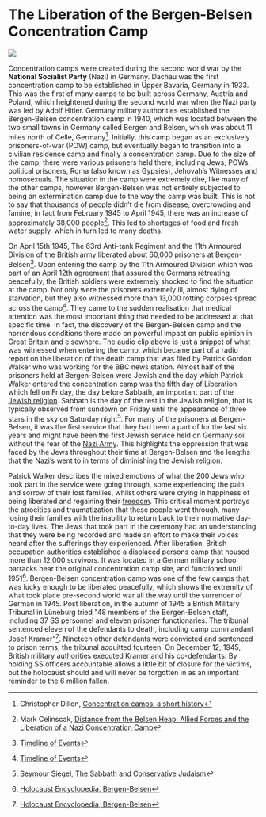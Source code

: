 <h1>The Liberation of the Bergen-Belsen Concentration Camp</h1> 

<img src="https://www.mvmnt.it/wp-content/gallery/bergen-belsen/IMG_7857-Bergen%20Belsen.jpg"/>

<div class="sidepanel">
              <!-- This is the div where all the popcorn action will hapen -->
              <div id="popcorn-container">
              </div>
            </div>

Concentration camps were created during the second world war by the <strong>National Socialist Party</strong> (Nazi) in Germany. Dachau was the first concentration camp to be established in Upper Bavaria, Germany in 1933. This was the first of many camps to be built across Germany, Austria and Poland, which heightened during the second world war when the Nazi party was led by Adolf Hitler. Germany military authorities established the Bergen-Belsen concentration camp in 1940, which was located between the two small towns in Germany called Bergen and Belsen, which was about 11 miles north of Celle, Germany[^first]. Initially, this camp began as an exclusively prisoners-of-war (POW) camp, but eventually began to transition into a civilian residence camp and finally a concentration camp. Due to the size of the camp, there were various prisoners held there, including Jews, POWs, political prisoners, Roma (also known as Gypsies), Jehovah’s Witnesses and homosexuals. The situation in the camp were extremely dire, like many of the other camps, however Bergen-Belsen was not entirely subjected to being an extermination camp due to the way the camp was built. This is not to say that thousands of people didn’t die from disease, overcrowding and famine, in fact from February 1945 to April 1945, there was an increase of approximately 38,000 people[^second]. This led to shortages of food and fresh water supply, which in turn led to many deaths.

On April 15th 1945, The 63rd Anti-tank Regiment and the 11th Armoured Division of the British army liberated about 60,000 prisoners at Bergen-Belsen[^third].  Upon entering the camp by the 11th Armoured Division which was part of an April 12th agreement that assured the Germans retreating peacefully, the British soldiers were extremely shocked to find the situation at the camp. Not only were the prisoners extremely ill, almost dying of starvation, but they also witnessed more than 13,000 rotting corpses spread across the camp[^fourth]. They came to the sudden realisation that medical attention was the most important thing that needed to be addressed at that specific time. In fact, the discovery of the Bergen-Belsen camp and the horrendous conditions there made on powerful impact on public opinion in Great Britain and elsewhere. The audio clip above is just a snippet of what was witnessed when entering the camp, which became part of a radio report on the liberation of the death camp that was filed  by Patrick Gordon Walker who was working for the BBC news station. Almost half of the prisoners held at Bergen-Belsen were Jewish and the day which Patrick Walker entered the concentration camp was the fifth day of Liberation which fell on Friday, the day before Sabbath, an important part of the <a href="#" onclick="javascript:seek(22)">Jewish religion</a>. Sabbath is the day of the rest in the Jewish religion, that is typically observed from sundown on Friday until the appearance of three stars in the sky on Saturday night[^fifth]. For many of the prisoners at Bergen-Belsen,  it was the first service that they had been a part of for the last six years and might have been the first Jewish service held on Germany soil without the fear of the <a href="#" onclick="javascript:seek(48)">Nazi Army</a>. This highlights the oppression that was faced by the Jews throughout their time at Bergen-Belsen and the lengths that the Nazi’s went to in terms of diminishing the Jewish religion.

Patrick Walker describes the mixed emotions of what the 200 Jews who took part in the service were going through, some experiencing the pain and sorrow of their lost families, whilst others were crying in happiness of being liberated and regaining their <a href="#" onclick="javascript:seek(84)">freedom</a>. This critical moment portrays the atrocities and traumatization that these people went through, many losing their families with the inability to return back to their normative day-to-day lives. The Jews that took part in the ceremony had an understanding that they were being recorded and made an effort to make their voices heard after the sufferings they experienced. After liberation, British occupation authorities established a displaced persons camp that housed more than 12,000 survivors. It was located in a German military school barracks near the original concentration camp site, and functioned until 1951[^sixth]. Bergen-Belsen concentration camp was one of the few camps that was lucky enough to be liberated peacefully, which shows the extremity of what took place pre-second world war all the way until the surrender of German in 1945.  Post liberation, in the autumn of 1945 a British Military Tribunal in Lüneburg tried "48 members of the Bergen-Belsen staff, including 37 SS personnel and eleven prisoner functionaries. The tribunal sentenced eleven of the defendants to death, including camp commandant Josef Kramer"[^seventh]. Nineteen other defendants were convicted and sentenced to prison terms; the tribunal acquitted fourteen. On December 12, 1945, British military authorities executed Kramer and his co-defendants. By holding SS officers accountable allows a little bit of closure for the victims, but the holocaust should and will never be forgotten in as an important reminder to the 6 million fallen.


[^first]:Christopher Dillon, [Concentration camps: a short history](https://academic-oup-com.myaccess.library.utoronto.ca/ia/article/94/2/428/4925115)
[^second]:Mark Celinscak, [Distance from the Belsen Heap: Allied Forces and the Liberation of a Nazi Concentration Camp](http://muse.jhu.edu.myaccess.library.utoronto.ca/article/645966)
[^third]:[Timeline of Events](https://www.ushmm.org/learn/timeline-of-events/1942-1945/liberation-of-bergen-belsen)
[^fourth]:[Timeline of Events](https://www.ushmm.org/learn/timeline-of-events/1942-1945/liberation-of-bergen-belsen)
[^fifth]:Seymour Siegel, [The Sabbath and Conservative Judaism](https://search-proquest-com.myaccess.library.utoronto.ca/docview/1304347074?OpenUrlRefId=info:xri/sid:summon&accountid=14771)
[^sixth]:[Holocaust Encyclopedia, Bergen-Belsen](https://www.ushmm.org/wlc/en/article.php?ModuleId=10005224)
[^seventh]:[Holocaust Encyclopedia, Bergen-Belsen](https://www.ushmm.org/wlc/en/article.php?ModuleId=10005224)

